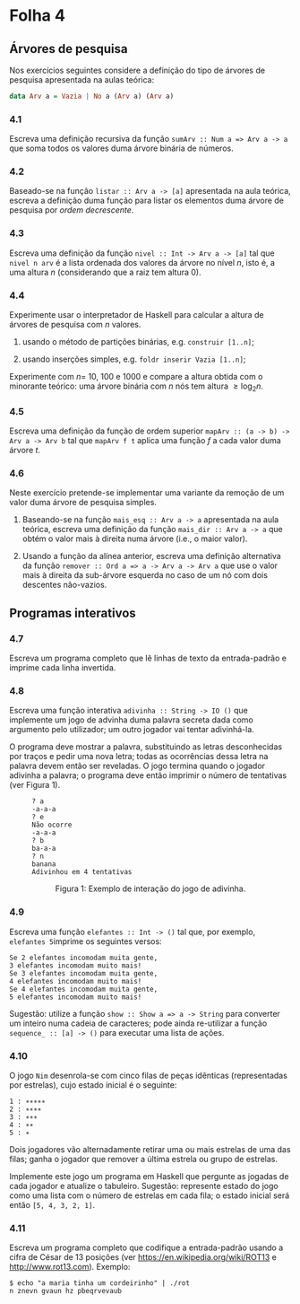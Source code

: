 # Folha 4

## Árvores de pesquisa

Nos exercícios seguintes considere a definição do tipo de árvores de pesquisa apresentada na aulas teórica:

```haskell
data Arv a = Vazia | No a (Arv a) (Arv a)
```

### 4.1

Escreva uma definição recursiva da função `sumArv :: Num a => Arv a -> a` que soma todos os valores duma árvore binária de números.

### 4.2

Baseado-se na função `listar :: Arv a -> [a]` apresentada na aula teórica, escreva a definição duma função para listar os elementos duma árvore de pesquisa por *ordem decrescente*.

### 4.3

Escreva uma definição da função `nivel :: Int -> Arv a -> [a]` tal que `nivel n arv` é a lista ordenada dos valores da árvore no nível $n$, isto é, a uma altura $n$ (considerando que a raiz tem altura 0).

### 4.4

Experimente usar o interpretador de Haskell para calcular a altura de árvores de pesquisa com $n$ valores.

1. usando o método de partições binárias, e.g. `construir [1..n]`;

2. usando inserções simples, e.g. `foldr inserir Vazia [1..n]`;

Experimente com $n =$ 10, 100 e 1000 e compare a altura obtida com o minorante teórico: uma árvore binária com $n$ nós tem altura $≥ \log_2 n$.

### 4.5

Escreva uma definição da função de ordem superior `mapArv :: (a -> b) -> Arv a -> Arv b` tal que `mapArv f t` aplica uma função $f$ a cada valor duma árvore $t$.

### 4.6

Neste exercício pretende-se implementar uma variante da remoção de um valor duma árvore de pesquisa simples.

1. Baseando-se na função `mais_esq :: Arv a -> a` apresentada na aula teórica, escreva uma definição da função `mais_dir :: Arv a -> a` que obtém o valor mais à direita numa árvore (i.e., o maior valor).

2. Usando a função da alínea anterior, escreva uma definição alternativa da função `remover :: Ord a => a -> Arv a -> Arv a` que use o valor mais à direita da sub-árvore esquerda no caso de um nó com dois descentes não-vazios.

## Programas interativos

### 4.7

Escreva um programa completo que lê linhas de texto da entrada-padrão e imprime cada linha invertida.

### 4.8

Escreva uma função interativa `adivinha :: String -> IO ()` que implemente um jogo de advinha duma palavra secreta dada como argumento pelo utilizador; um outro jogador vai tentar adivinhá-la.

O programa deve mostrar a palavra, substituindo as letras desconhecidas por traços e pedir uma nova letra; todas as ocorrências dessa letra na palavra devem então ser reveladas. O jogo termina quando o jogador adivinha a palavra; o programa deve então imprimir o número de tentativas (ver Figura 1).

<figure>
<pre><code>? a
-a-a-a
? e
Não ocorre
-a-a-a
? b
ba-a-a
? n
banana
Adivinhou em 4 tentativas
</code></pre>
<figcaption align="center">Figura 1: Exemplo de interação do jogo de adivinha.</figcaption>
</figure>

### 4.9

Escreva uma função `elefantes :: Int -> ()` tal que, por exemplo, `elefantes 5`imprime os seguintes versos:

```text
Se 2 elefantes incomodam muita gente,
3 elefantes incomodam muito mais!
Se 3 elefantes incomodam muita gente,
4 elefantes incomodam muito mais!
Se 4 elefantes incomodam muita gente,
5 elefantes incomodam muito mais!
```

Sugestão: utilize a função `show :: Show a => a -> String` para converter um inteiro numa cadeia de caracteres; pode ainda re-utilizar a função `sequence_ :: [a] -> ()` para executar uma lista de ações.

### 4.10

O jogo `Nim` desenrola-se com cinco filas de peças idênticas (representadas por estrelas), cujo estado inicial é o seguinte:

```text
1 : ∗∗∗∗∗
2 : ∗∗∗∗
3 : ∗∗∗
4 : ∗∗
5 : ∗
```

Dois jogadores vão alternadamente retirar uma ou mais estrelas de uma das filas; ganha o jogador que remover a última estrela ou grupo de estrelas.

Implemente este jogo um programa em Haskell que pergunte as jogadas de cada jogador e atualize o tabuleiro. Sugestão: represente estado do jogo como uma lista com o número de estrelas em cada fila; o estado inicial será então `[5, 4, 3, 2, 1]`.

### 4.11

Escreva um programa completo que codifique a entrada-padrão usando a cifra de César de 13 posições (ver <https://en.wikipedia.org/wiki/ROT13> e <http://www.rot13.com>). Exemplo:

```console
$ echo "a maria tinha um cordeirinho" | ./rot
n znevn gvaun hz pbeqrvevaub
```
